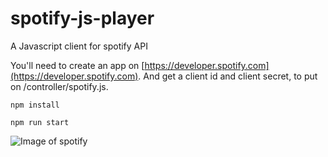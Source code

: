 # spotify-js-player

A Javascript client for spotify API

You'll need to create an app on [https://developer.spotify.com](https://developer.spotify.com). And get a client id and client secret, to put on /controller/spotify.js.

```
npm install

npm run start
```

![Image of spotify](https://raw.githubusercontent.com/bbastou/spotify-js-player/master/public/images/capture.png)
